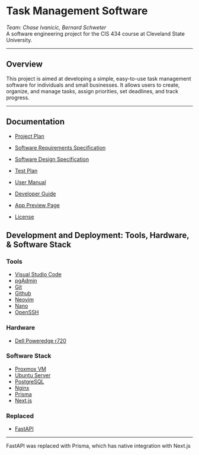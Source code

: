 # Task Management Software
*Team: Chase Ivanicic, Bernard Schweter*  
A software engineering project for the CIS 434 course at Cleveland State University.

---

## Overview
This project is aimed at developing a simple, easy-to-use task management software for individuals and small businesses. It allows users to create, organize, and manage tasks, assign priorities, set deadlines, and track progress.

---

## Documentation

- [Project Plan](./Project%20Plan.md)
- [Software Requirements Specification](./Software%20Requirements%20Specification.md)
- [Software Design Specification](./Software%20Design%20Specification.md)
- [Test Plan](./Test%20Plan.md)
- [User Manual](./UserManual.md)
- [Developer Guide](./DeveloperGuide.md)

- [App Preview Page](https://project.corpustemp.com/)

- [License](./LICENSE)

## Development and Deployment: Tools, Hardware, & Software Stack

### Tools
- [Visual Studio Code](https://code.visualstudio.com/)
- [pgAdmin](https://www.postgresql.org/)
- [Git](https://git-scm.com/)
- [Github](https://github.com/)
- [Neovim](https://neovim.io/)
- [Nano](https://www.nano-editor.org/download.php)
- [OpenSSH](https://www.openssh.com/)
  
  
### Hardware
- [Dell Poweredge r720](https://www.dell.com/en-us/shop/productdetails/poweredge-r720?sk=r720)
 
### Software Stack
- [Proxmox VM](https://www.proxmox.com)
- [Ubuntu Server](https://ubuntu.com/download/server)
- [PostgreSQL](https://www.postgresql.org/)
- [Nginx](https://nginx.org/en/)
- [Prisma](https://www.prisma.io/nextjs)
- [Next.js](https://nextjs.org)

### Replaced
- [FastAPI](https://fastapi.tiangolo.com/)
---
FastAPI was replaced with Prisma, which has native integration with Next.js
